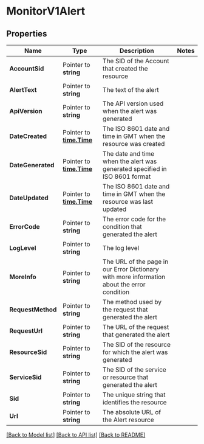 # MonitorV1Alert

## Properties

Name | Type | Description | Notes
------------ | ------------- | ------------- | -------------
**AccountSid** | Pointer to **string** | The SID of the Account that created the resource |
**AlertText** | Pointer to **string** | The text of the alert |
**ApiVersion** | Pointer to **string** | The API version used when the alert was generated |
**DateCreated** | Pointer to [**time.Time**](time.Time.md) | The ISO 8601 date and time in GMT when the resource was created |
**DateGenerated** | Pointer to [**time.Time**](time.Time.md) | The date and time when the alert was generated specified in ISO 8601 format |
**DateUpdated** | Pointer to [**time.Time**](time.Time.md) | The ISO 8601 date and time in GMT when the resource was last updated |
**ErrorCode** | Pointer to **string** | The error code for the condition that generated the alert |
**LogLevel** | Pointer to **string** | The log level |
**MoreInfo** | Pointer to **string** | The URL of the page in our Error Dictionary with more information about the error condition |
**RequestMethod** | Pointer to **string** | The method used by the request that generated the alert |
**RequestUrl** | Pointer to **string** | The URL of the request that generated the alert |
**ResourceSid** | Pointer to **string** | The SID of the resource for which the alert was generated |
**ServiceSid** | Pointer to **string** | The SID of the service or resource that generated the alert |
**Sid** | Pointer to **string** | The unique string that identifies the resource |
**Url** | Pointer to **string** | The absolute URL of the Alert resource |

[[Back to Model list]](../README.md#documentation-for-models) [[Back to API list]](../README.md#documentation-for-api-endpoints) [[Back to README]](../README.md)



